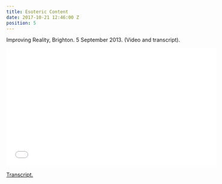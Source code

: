 ```yaml
---
title: Esoteric Content
date: 2017-10-21 12:46:00 Z
position: 5
---
```


Improving Reality, Brighton. 5 September 2013. (Video and transcript).

<iframe width="560" height="315" src="**[https://youtu.be/9hDS6tAwZpg](https://youtu.be/9hDS6tAwZpg)**" frameborder="0" allowfullscreen></iframe>

[Transcript.](http://opentranscripts.org/transcript/esoteric-content/)